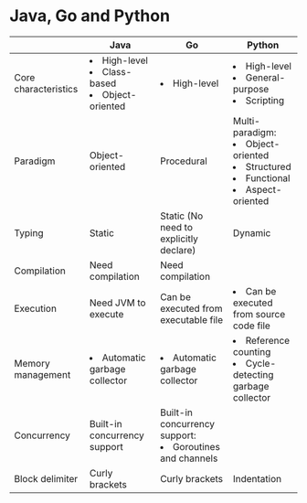 # Java, Go and Python

| | Java | Go | Python |
|----|----|----|----|
| Core characteristics | <li>High-level<li>Class-based<li>Object-oriented | <li>High-level | <li>High-level<li>General-purpose<li>Scripting |
| Paradigm | Object-oriented | Procedural |  Multi-paradigm:<li>Object-oriented<li>Structured<li>Functional<li>Aspect-oriented |
| Typing | Static | Static (No need to explicitly declare) | Dynamic |
| Compilation | Need compilation | Need compilation | |
| Execution | Need JVM to execute | Can be executed from executable file | <li>Can be executed from source code file |
| Memory management | <li>Automatic garbage collector | <li>Automatic garbage collector | <li>Reference counting<li>Cycle-detecting garbage collector |
| Concurrency | Built-in concurrency support | Built-in concurrency support:<li>Goroutines and channels | |
| Block delimiter | Curly brackets | Curly brackets | Indentation |
